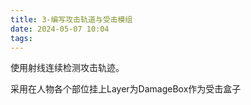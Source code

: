 ```yaml
---
title: 3-编写攻击轨道与受击模组
date: 2024-05-07 10:04
tags:
---
```

使用射线连续检测攻击轨迹。



采用在人物各个部位挂上Layer为DamageBox作为受击盒子